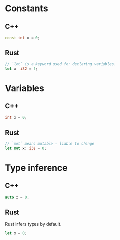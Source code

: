 # Constants
## C++
```c++
const int x = 0;
```

## Rust
```rust
// `let` is a keyword used for declaring variables.
let x: i32 = 0;
```

# Variables
## C++
```c++
int x = 0;
```

## Rust
```rust
// `mut` means mutable - liable to change
let mut x: i32 = 0;
```

# Type inference
## C++
```c++
auto x = 0;
```

## Rust
Rust infers types by default.
```rust
let x = 0;
```